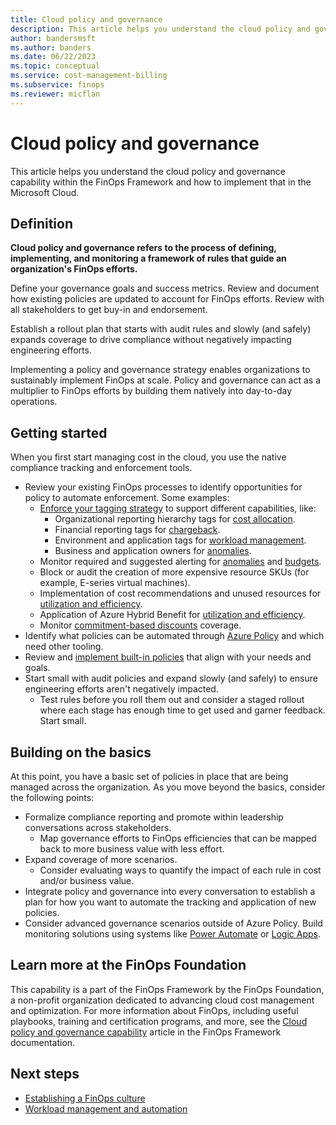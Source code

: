 ```yaml
---
title: Cloud policy and governance
description: This article helps you understand the cloud policy and governance capability within the FinOps Framework and how to implement that in the Microsoft Cloud.
author: bandersmsft
ms.author: banders
ms.date: 06/22/2023
ms.topic: conceptual
ms.service: cost-management-billing
ms.subservice: finops
ms.reviewer: micflan
---
```


# Cloud policy and governance

This article helps you understand the cloud policy and governance capability within the FinOps Framework and how to implement that in the Microsoft Cloud.

## Definition

**Cloud policy and governance refers to the process of defining, implementing, and monitoring a framework of rules that guide an organization's FinOps efforts.**

Define your governance goals and success metrics. Review and document how existing policies are updated to account for FinOps efforts. Review with all stakeholders to get buy-in and endorsement.

Establish a rollout plan that starts with audit rules and slowly (and safely) expands coverage to drive compliance without negatively impacting engineering efforts.

Implementing a policy and governance strategy enables organizations to sustainably implement FinOps at scale. Policy and governance can act as a multiplier to FinOps efforts by building them natively into day-to-day operations.

## Getting started

When you first start managing cost in the cloud, you use the native compliance tracking and enforcement tools.

- Review your existing FinOps processes to identify opportunities for policy to automate enforcement. Some examples:
  - [Enforce your tagging strategy](../../governance/policy/tutorials/govern-tags.md) to support different capabilities, like:
    - Organizational reporting hierarchy tags for [cost allocation](capabilities-allocation.md).
    - Financial reporting tags for [chargeback](capabilities-chargeback.md).
    - Environment and application tags for [workload management](capabilities-workloads.md).
    - Business and application owners for [anomalies](capabilities-anomalies.md).
  - Monitor required and suggested alerting for [anomalies](capabilities-anomalies.md) and [budgets](capabilities-budgets.md).
  - Block or audit the creation of more expensive resource SKUs (for example, E-series virtual machines).
  - Implementation of cost recommendations and unused resources for [utilization and efficiency](capabilities-efficiency.md).
  - Application of Azure Hybrid Benefit for [utilization and efficiency](capabilities-efficiency.md).
  - Monitor [commitment-based discounts](capabilities-commitment-discounts.md) coverage.
- Identify what policies can be automated through [Azure Policy](../../governance/policy/overview.md) and which need other tooling.
- Review and [implement built-in policies](../../governance/policy/assign-policy-portal.md) that align with your needs and goals.
- Start small with audit policies and expand slowly (and safely) to ensure engineering efforts aren't negatively impacted.
  - Test rules before you roll them out and consider a staged rollout where each stage has enough time to get used and garner feedback. Start small.

## Building on the basics

At this point, you have a basic set of policies in place that are being managed across the organization. As you move beyond the basics, consider the following points:

- Formalize compliance reporting and promote within leadership conversations across stakeholders.
  - Map governance efforts to FinOps efficiencies that can be mapped back to more business value with less effort.
- Expand coverage of more scenarios.
  - Consider evaluating ways to quantify the impact of each rule in cost and/or business value.
- Integrate policy and governance into every conversation to establish a plan for how you want to automate the tracking and application of new policies.
- Consider advanced governance scenarios outside of Azure Policy. Build monitoring solutions using systems like [Power Automate](/power-automate/getting-started) or [Logic Apps](../../logic-apps/logic-apps-overview.md).

## Learn more at the FinOps Foundation

This capability is a part of the FinOps Framework by the FinOps Foundation, a non-profit organization dedicated to advancing cloud cost management and optimization. For more information about FinOps, including useful playbooks, training and certification programs, and more, see the [Cloud policy and governance capability](https://www.finops.org/framework/capabilities/policy-governance/) article in the FinOps Framework documentation.

## Next steps

- [Establishing a FinOps culture](capabilities-culture.md)
- [Workload management and automation](capabilities-workloads.md)